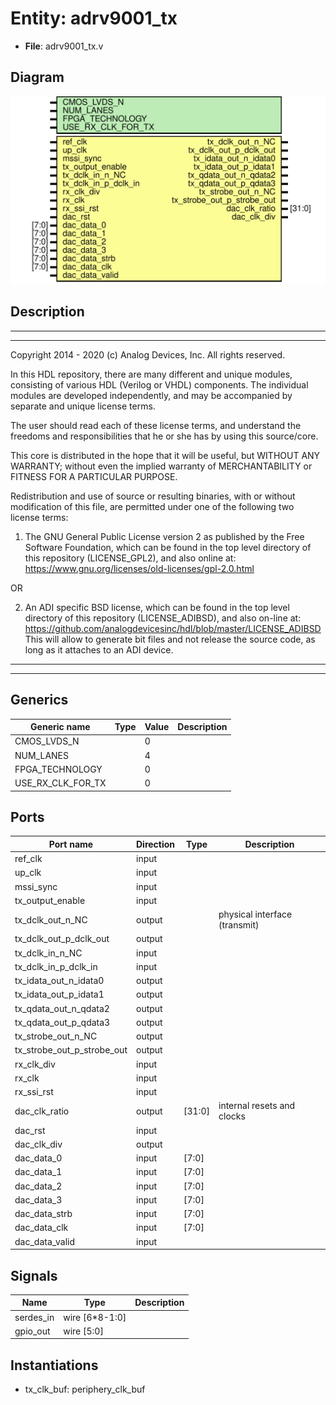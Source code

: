 # Entity: adrv9001_tx

- **File**: adrv9001_tx.v
## Diagram

![Diagram](adrv9001_tx.svg "Diagram")
## Description

 ***************************************************************************
 ***************************************************************************
 Copyright 2014 - 2020 (c) Analog Devices, Inc. All rights reserved.

 In this HDL repository, there are many different and unique modules, consisting
 of various HDL (Verilog or VHDL) components. The individual modules are
 developed independently, and may be accompanied by separate and unique license
 terms.

 The user should read each of these license terms, and understand the
 freedoms and responsibilities that he or she has by using this source/core.

 This core is distributed in the hope that it will be useful, but WITHOUT ANY
 WARRANTY; without even the implied warranty of MERCHANTABILITY or FITNESS FOR
 A PARTICULAR PURPOSE.

 Redistribution and use of source or resulting binaries, with or without modification
 of this file, are permitted under one of the following two license terms:

   1. The GNU General Public License version 2 as published by the
      Free Software Foundation, which can be found in the top level directory
      of this repository (LICENSE_GPL2), and also online at:
      <https://www.gnu.org/licenses/old-licenses/gpl-2.0.html>

 OR

   2. An ADI specific BSD license, which can be found in the top level directory
      of this repository (LICENSE_ADIBSD), and also on-line at:
      https://github.com/analogdevicesinc/hdl/blob/master/LICENSE_ADIBSD
      This will allow to generate bit files and not release the source code,
      as long as it attaches to an ADI device.

 ***************************************************************************
 ***************************************************************************

## Generics

| Generic name      | Type | Value | Description |
| ----------------- | ---- | ----- | ----------- |
| CMOS_LVDS_N       |      | 0     |             |
| NUM_LANES         |      | 4     |             |
| FPGA_TECHNOLOGY   |      | 0     |             |
| USE_RX_CLK_FOR_TX |      | 0     |             |
## Ports

| Port name                  | Direction | Type   | Description                    |
| -------------------------- | --------- | ------ | ------------------------------ |
| ref_clk                    | input     |        |                                |
| up_clk                     | input     |        |                                |
| mssi_sync                  | input     |        |                                |
| tx_output_enable           | input     |        |                                |
| tx_dclk_out_n_NC           | output    |        |  physical interface (transmit) |
| tx_dclk_out_p_dclk_out     | output    |        |                                |
| tx_dclk_in_n_NC            | input     |        |                                |
| tx_dclk_in_p_dclk_in       | input     |        |                                |
| tx_idata_out_n_idata0      | output    |        |                                |
| tx_idata_out_p_idata1      | output    |        |                                |
| tx_qdata_out_n_qdata2      | output    |        |                                |
| tx_qdata_out_p_qdata3      | output    |        |                                |
| tx_strobe_out_n_NC         | output    |        |                                |
| tx_strobe_out_p_strobe_out | output    |        |                                |
| rx_clk_div                 | input     |        |                                |
| rx_clk                     | input     |        |                                |
| rx_ssi_rst                 | input     |        |                                |
| dac_clk_ratio              | output    | [31:0] |  internal resets and clocks    |
| dac_rst                    | input     |        |                                |
| dac_clk_div                | output    |        |                                |
| dac_data_0                 | input     | [7:0]  |                                |
| dac_data_1                 | input     | [7:0]  |                                |
| dac_data_2                 | input     | [7:0]  |                                |
| dac_data_3                 | input     | [7:0]  |                                |
| dac_data_strb              | input     | [7:0]  |                                |
| dac_data_clk               | input     | [7:0]  |                                |
| dac_data_valid             | input     |        |                                |
## Signals

| Name      | Type           | Description |
| --------- | -------------- | ----------- |
| serdes_in | wire [6*8-1:0] |             |
| gpio_out  | wire [5:0]     |             |
## Instantiations

- tx_clk_buf: periphery_clk_buf
